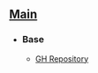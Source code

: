 ## **[Main](https://github.com/trimstray/the-practical-linux-hardening-guide/wiki)**

* ### Base
  * [GH Repository](https://github.com/trimstray/the-practical-linux-hardening-guide/wiki)